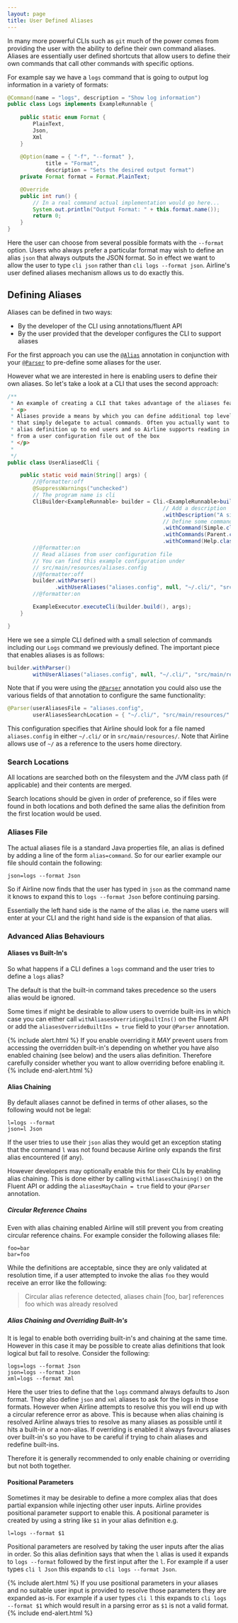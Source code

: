 ```yaml
---
layout: page
title: User Defined Aliases
---
```


In many more powerful CLIs such as `git` much of the power comes from providing the user with the ability to define their own command aliases.  Aliases are essentially user defined shortcuts that allow users to define their own commands that call other commands with specific options.

For example say we have a `logs` command that is going to output log information in a variety of formats:

```java
@Command(name = "logs", description = "Show log information")
public class Logs implements ExampleRunnable {
    
    public static enum Format {
        PlainText,
        Json,
        Xml
    }
    
    @Option(name = { "-f", "--format" }, 
            title = "Format", 
            description = "Sets the desired output format")
    private Format format = Format.PlainText;

    @Override
    public int run() {
        // In a real command actual implementation would go here...
        System.out.println("Output Format: " + this.format.name());
        return 0;
    }
}
```

Here the user can choose from several possible formats with the `--format` option.  Users who always prefer a particular format may wish to define an alias `json` that always outputs the JSON format.  So in effect we want to allow the user to type  `cli json` rather than `cli logs --format json`.  Airline's user defined aliases mechanism allows us to do exactly this.

## Defining Aliases

Aliases can be defined in two ways:

- By the developer of the CLI using annotations/fluent API
- By the user provided that the developer configures the CLI to support aliases

For the first approach you can use the [`@Alias`](../annotations/alias.html) annotation in conjunction with your [`@Parser`](../annotations/parser.html) to pre-define some aliases for the user.

However what we are interested in here is enabling users to define their own aliases.  So let's take a look at a CLI that uses the second approach:

```java
/**
 * An example of creating a CLI that takes advantage of the aliases feature.
 * <p>
 * Aliases provide a means by which you can define additional top level commands
 * that simply delegate to actual commands. Often you actually want to leave
 * alias definition up to end users and so Airline supports reading in aliases
 * from a user configuration file out of the box
 * </p>
 *
 */
public class UserAliasedCli {

    public static void main(String[] args) {
        //@formatter:off
        @SuppressWarnings("unchecked")
        // The program name is cli
        CliBuilder<ExampleRunnable> builder = Cli.<ExampleRunnable>builder("cli")
                                                 // Add a description
                                                 .withDescription("A simple CLI with several commands available")
                                                 // Define some commands
                                                 .withCommand(Simple.class)
                                                 .withCommands(Parent.class, Child.class, GoodGrandchild.class, Logs.class)
                                                 .withCommand(Help.class);
        //@formatter:on
        // Read aliases from user configuration file
        // You can find this example configuration under
        // src/main/resources/aliases.config
        //@formatter:off
        builder.withParser()
               .withUserAliases("aliases.config", null, "~/.cli/", "src/main/resources/");
        //@formatter:on

        ExampleExecutor.executeCli(builder.build(), args);
    }

}
```

Here we see a simple CLI defined with a small selection of commands including our `Logs` command we previously defined.  The important piece that enables aliases is as follows:

```java
builder.withParser()
        withUserAliases("aliases.config", null, "~/.cli/", "src/main/resources/");
```

Note that if you were using the [`@Parser`](../annotations/parser.html) annotation you could also use the various fields of that annotation to configure the same functionality:

```java
@Parser(userAliasesFile = "aliases.config", 
        userAliasesSearchLocation = { "~/.cli/", "src/main/resources/" })
```

This configuration specifies that Airline should look for a file named `aliases.config` in either `~/.cli/` or in `src/main/resources/`.  Note that Airline allows use of `~/` as a reference to the users home directory.

### Search Locations

All locations are searched both on the filesystem and the JVM class path (if applicable) and their contents are merged.  

Search locations should be given in order of preference, so if files were found in both locations and both defined the same alias the definition from the first location would be used.

### Aliases File

The actual aliases file is a standard Java properties file, an alias is defined by adding a line of the form `alias=command`.  So for our earlier example our file should contain the following:

```
json=logs --format Json
```

So if Airline now finds that the user has typed in `json` as the command name it knows to expand this to `logs --format Json` before continuing parsing.

Essentially the left hand side is the name of the alias i.e. the name users will enter at your CLI and the right hand side is the expansion of that alias.

### Advanced Alias Behaviours

#### Aliases vs Built-In's

So what happens if a CLI defines a `logs` command and the user tries to define a `logs` alias?

The default is that the built-in command takes precedence so the users alias would be ignored.

Some times if might be desirable to allow users to override built-ins in which case you can either call `withAliasesOverridingBuiltIns()` on the Fluent API or add the `aliasesOverrideBuiltIns = true` field to your `@Parser` annotation.

{% include alert.html %}
If you enable overriding it *MAY* prevent users from accessing the overridden built-in's depending on whether you have also enabled chaining (see below) and the users alias definition.  Therefore carefully consider whether you want to allow overriding before enabling it.
{% include end-alert.html %}

#### Alias Chaining

By default aliases cannot be defined in terms of other aliases, so the following would not be legal:

```
l=logs --format
json=l Json
```
If the user tries to use their `json` alias they would get an exception stating that the command `l` was not found because Airline only expands the first alias encountered (if any).

However developers may optionally enable this for their CLIs by enabling alias chaining.  This is done either by calling `withAliasesChaining()` on the Fluent API or adding the `aliasesMayChain = true` field to your `@Parser` annotation.

##### Circular Reference Chains

Even with alias chaining enabled Airline will still prevent you from creating circular reference chains.  For example consider the following aliases file:

```
foo=bar
bar=foo
```
While the definitions are acceptable, since they are only validated at resolution time, if a user attempted to invoke the alias `foo` they would receive an error like the following:

> Circular alias reference detected, aliases chain [foo, bar] references foo which was already resolved

##### Alias Chaining and Overriding Built-In's

It is legal to enable both overriding built-in's and chaining at the same time.  However in this case it may be possible to create alias definitions that look logical but fail to resolve.  Consider the following:

```
logs=logs --format Json
json=logs --format Json
xml=logs --format Xml
```

Here the user tries to define that the `logs` command always defaults to Json format.  They also define `json` and `xml` aliases to ask for the logs in those formats.  However when Airline attempts to resolve this you will end up with a circular reference error as above.  This is because when alias chaining is resolved Airline always tries to resolve as many aliases as possible until it hits a built-in or a non-alias.  If overriding is enabled it always favours aliases over built-in's so you have to be careful if trying to chain aliases and redefine built-ins.

Therefore it is generally recommended to only enable chaining or overriding but not both together.

#### Positional Parameters

Sometimes it may be desirable to define a more complex alias that does partial expansion while injecting other user inputs.  Airline provides positional parameter support to enable this.  A positional parameter is created by using a string like `$1` in your alias definition e.g.

```
l=logs --format $1
```
Positional parameters are resolved by taking the user inputs after the alias in order.  So this alias definition says that when the `l` alias is used it expands to `logs --format` followed by the first input after the `l`.  For example if a user types `cli l Json` this expands to `cli logs --format Json`.

{% include alert.html %}
If you use positional parameters in your aliases and no suitable user input is provided to resolve those parameters they are expanded as-is.  For example if a user types `cli l` this expands to `cli logs --format $1` which would result in a parsing error as `$1` is not a valid format.
{% include end-alert.html %}